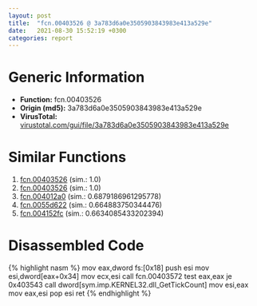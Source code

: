 ```yaml
---
layout: post
title:  "fcn.00403526 @ 3a783d6a0e3505903843983e413a529e"
date:   2021-08-30 15:52:19 +0300
categories: report
---
```


# Generic Information
- **Function:** fcn.00403526
- **Origin (md5):** 3a783d6a0e3505903843983e413a529e
- **VirusTotal:** [virustotal.com/gui/file/3a783d6a0e3505903843983e413a529e][virustotal_ref]



# Similar Functions

1. [fcn.00403526][similar_1_ref] (sim.: 1.0)
2. [fcn.00403526][similar_2_ref] (sim.: 1.0)
3. [fcn.004012a0][similar_3_ref] (sim.: 0.6879186961295778)
4. [fcn.0055d622][similar_4_ref] (sim.: 0.664883750344476)
5. [fcn.004152fc][similar_5_ref] (sim.: 0.6634085433202394)


# Disassembled Code

{% highlight nasm %}
mov eax,dword fs:[0x18]
push esi
mov esi,dword[eax+0x34]
mov ecx,esi
call fcn.00403572
test eax,eax
je 0x403543
call dword[sym.imp.KERNEL32.dll_GetTickCount]
mov esi,eax
mov eax,esi
pop esi
ret 
{% endhighlight %}


[similar_1_ref]: /report/fcn.00403526@d287262b3c4caae6c69c406382125319
[similar_2_ref]: /report/fcn.00403526@57989f43bf24a9272122210a17558c3d
[similar_3_ref]: /report/fcn.004012a0@d4e56c7d970c209a3a2b3c4b4cc5e586
[similar_4_ref]: /report/fcn.0055d622@c60344b51fa39a329b92557d24ff7670
[similar_5_ref]: /report/fcn.004152fc@9c2b894b84f59672d8be2e984066f76f
[virustotal_ref]: https://www.virustotal.com/gui/file/3a783d6a0e3505903843983e413a529e